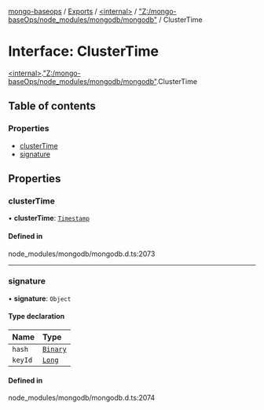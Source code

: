 [mongo-baseops](../README.md) / [Exports](../modules.md) / [\<internal\>](../modules/internal_.md) / ["Z:/mongo-baseOps/node\_modules/mongodb/mongodb"](../modules/internal_._Z__mongo_baseOps_node_modules_mongodb_mongodb_.md) / ClusterTime

# Interface: ClusterTime

[\<internal\>](../modules/internal_.md).["Z:/mongo-baseOps/node\_modules/mongodb/mongodb"](../modules/internal_._Z__mongo_baseOps_node_modules_mongodb_mongodb_.md).ClusterTime

## Table of contents

### Properties

- [clusterTime](internal_._Z__mongo_baseOps_node_modules_mongodb_mongodb_.ClusterTime.md#clustertime)
- [signature](internal_._Z__mongo_baseOps_node_modules_mongodb_mongodb_.ClusterTime.md#signature)

## Properties

### clusterTime

• **clusterTime**: [`Timestamp`](../classes/internal_._Z__mongo_baseOps_node_modules_mongodb_mongodb_.BSON.Timestamp.md)

#### Defined in

node_modules/mongodb/mongodb.d.ts:2073

___

### signature

• **signature**: `Object`

#### Type declaration

| Name | Type |
| :------ | :------ |
| `hash` | [`Binary`](../classes/internal_._Z__mongo_baseOps_node_modules_mongodb_mongodb_.Binary.md) |
| `keyId` | [`Long`](../classes/internal_._Z__mongo_baseOps_node_modules_mongodb_mongodb_.BSON.Long.md) |

#### Defined in

node_modules/mongodb/mongodb.d.ts:2074
